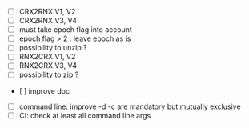 * [ ] CRX2RNX V1, V2
* [ ] CRX2RNX V3, V4
* [ ] must take epoch flag into account
* [ ] epoch flag > 2 : leave epoch as is
* [ ] possibility to unzip ?
* [ ] RNX2CRX V1, V2
* [ ] RNX2CRX V3, V4
* [ ] possibility to zip ?
* [ ] improve doc
* [ ] command line: improve -d -c are mandatory but mutually exclusive
* [ ] CI: check at least all command line args
